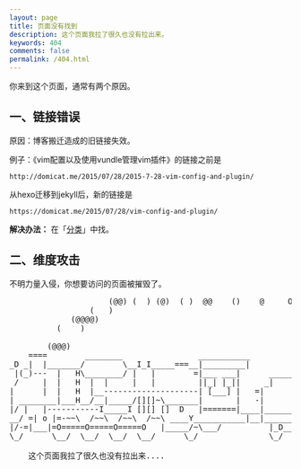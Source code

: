 ```yaml
---
layout: page
title: 页面没有找到
description: 这个页面我拉了很久也没有拉出来。
keywords: 404
comments: false
permalink: /404.html
---
```


你来到这个页面，通常有两个原因。

## 一、链接错误

原因：博客搬迁造成的旧链接失效。

例子：《vim配置以及使用vundle管理vim插件》的链接之前是

```
http://domicat.me/2015/07/28/2015-7-28-vim-config-and-plugin/
```

从hexo迁移到jekyll后，新的链接是

```
https://domicat.me/2015/07/28/vim-config-and-plugin/
```


**解决办法：** 在「[分类](/categories/)」中找。

## 二、维度攻击

不明力量入侵，你想要访问的页面被摧毁了。

<!----------------------------------------------------------------
         mm
      /^(  )^\                     Ascii arts included in this page:
      \,(..),/                     - R2D2, provided by: http://www.chris.com/
        V~~V                       - Texts, generated from: http://www.network-science.de/ascii/  
                                   http:// cnfeat.github.io
            
------------------------------------------------------------------>

  <style>
    pre {
          background: none;
          border: none;
    }
  </style>

<pre>
                     (@@) (  ) (@)  ( )  @@    ()    @     O     @     O      @
                 (   )
             (@@@@)
          (    )

        (@@@)
    ====        ________                ___________   
_D _|  |_______/        \__I_I_____===__|_________|   
 |(_)---  |   H\________/ |   |        =|___ ___|      _________________ 
 /     |  |   H  |  |     |   |         ||_| |_||     _|                \_____A 
|      |  |   H  |__--------------------| [___] |   =|                        | 
| ________|___H__/__|_____/[][]~\_______|       |   -|                        |   
|/ |   |-----------I_____I [][] []  D   |=======|____|________________________|_  
__/ =| o |=-~~\  /~~\  /~~\  /~~\ ____Y___________|__|__________________________|_
|/-=|___|=O=====O=====O=====O   |_____/~\___/          |_D__D__D_|  |_D__D__D_| 
\_/      \__/  \__/  \__/  \__/      \_/               \_/   \_/    \_/   \_/  
              
	这个页面我拉了很久也没有拉出来....
</pre>
